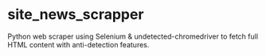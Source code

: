 # site_news_scrapper
Python web scraper using Selenium &amp; undetected-chromedriver to fetch full HTML content with anti-detection features.
